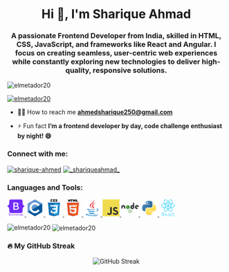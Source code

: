 <h1 align="center">Hi 👋, I'm Sharique Ahmad</h1>
<h3 align="center">A passionate Frontend Developer from India, skilled in HTML, CSS, JavaScript, and frameworks like React and Angular. I focus on creating seamless, user-centric web experiences while constantly exploring new technologies to deliver high-quality, responsive solutions.</h3>

<p align="left"> <img src="https://komarev.com/ghpvc/?username=elmetador20&label=Profile%20views&color=0e75b6&style=flat" alt="elmetador20" /> </p>

<p align="left"> <a href="https://github.com/ryo-ma/github-profile-trophy"><img src="https://github-profile-trophy.vercel.app/?username=elmetador20" alt="elmetador20" /></a> </p>

- 👨‍💻 How to reach me **ahmedsharique250@gmail.com**

- ⚡ Fun fact **I’m a frontend developer by day, code challenge enthusiast by night! 😄**

<h3 align="left">Connect with me:</h3>
<p align="left">
<a href="https://linkedin.com/in/sharique-ahmed" target="blank"><img align="center" src="https://raw.githubusercontent.com/rahuldkjain/github-profile-readme-generator/master/src/images/icons/Social/linked-in-alt.svg" alt="sharique-ahmed" height="30" width="40" /></a>
<a href="https://instagram.com/_shariqueahmad_" target="blank"><img align="center" src="https://raw.githubusercontent.com/rahuldkjain/github-profile-readme-generator/master/src/images/icons/Social/instagram.svg" alt="_shariqueahmad_" height="30" width="40" /></a>
</p>

<h3 align="left">Languages and Tools:</h3>
<p align="left">
<a href="https://getbootstrap.com" target="_blank" rel="noreferrer"> <img src="https://raw.githubusercontent.com/devicons/devicon/master/icons/bootstrap/bootstrap-plain-wordmark.svg" alt="bootstrap" width="40" height="40"/> </a> 
<a href="https://www.cprogramming.com/" target="_blank" rel="noreferrer"> <img src="https://raw.githubusercontent.com/devicons/devicon/master/icons/c/c-original.svg" alt="c" width="40" height="40"/> </a> 
<a href="https://www.w3schools.com/css/" target="_blank" rel="noreferrer"> <img src="https://raw.githubusercontent.com/devicons/devicon/master/icons/css3/css3-original-wordmark.svg" alt="css3" width="40" height="40"/> </a> 
<a href="https://www.w3.org/html/" target="_blank" rel="noreferrer"> <img src="https://raw.githubusercontent.com/devicons/devicon/master/icons/html5/html5-original-wordmark.svg" alt="html5" width="40" height="40"/> </a> 
<a href="https://www.java.com" target="_blank" rel="noreferrer"> <img src="https://raw.githubusercontent.com/devicons/devicon/master/icons/java/java-original.svg" alt="java" width="40" height="40"/> </a> 
<a href="https://developer.mozilla.org/en-US/docs/Web/JavaScript" target="_blank" rel="noreferrer"> <img src="https://raw.githubusercontent.com/devicons/devicon/master/icons/javascript/javascript-original.svg" alt="javascript" width="40" height="40"/> </a> 
<a href="https://nodejs.org" target="_blank" rel="noreferrer"> <img src="https://raw.githubusercontent.com/devicons/devicon/master/icons/nodejs/nodejs-original-wordmark.svg" alt="nodejs" width="40" height="40"/> </a> 
<a href="https://www.python.org" target="_blank" rel="noreferrer"> <img src="https://raw.githubusercontent.com/devicons/devicon/master/icons/python/python-original.svg" alt="python" width="40" height="40"/> </a> 
<a href="https://reactjs.org/" target="_blank" rel="noreferrer"> <img src="https://raw.githubusercontent.com/devicons/devicon/master/icons/react/react-original-wordmark.svg" alt="react" width="40" height="40"/> </a> 
</p>

<p><img align="left" src="https://github-readme-stats.vercel.app/api/top-langs?username=elmetador20&show_icons=true&locale=en&layout=compact" alt="elmetador20" /></p>

<p>&nbsp;<img align="center" src="https://github-readme-stats.vercel.app/api?username=elmetador20&show_icons=true&locale=en" alt="elmetador20" /></p>


### 🔥 My GitHub Streak

<p align="center">
  <img src="https://github-readme-streak-stats.herokuapp.com?user=elmetador20&theme=dark&hide_border=true" alt="GitHub Streak" />
</p>
